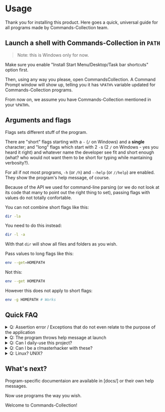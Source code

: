 # Usage

Thank you for installing this product. Here goes a quick, universal guide for all programs made by Commands-Collection team.

## Launch a shell with Commands-Collection in `PATH`

> Note: this is Windows only for now.

Make sure you enable "Install Start Menu/Desktop/Task bar shortcuts" option first.

Then, using any way you please, open CommandsCollection. A Command Prompt window will show up, telling you it has `%PATH%` variable updated for Commands-Collection programs.

From now on, we assume you have Commands-Collection mentioned in your `%PATH%`.

## Arguments and flags

Flags sets different stuff of the program.

There are "short" flags starting with a `-` (`/` on Windows) and a **single** character; and "long" flags which start with 2 `-`s (2 `/` on Windows - yes you heard it right) and whatever name the developer see fit and short enough (what? who would not want them to be short for typing while mantaining verbosity?).

For all if not most programs, `-h` (or `/h`) and `--help` (or `//help`) are enabled. They show the program's help message, of course.

Because of the API we used for command-line parsing (or we do not look at its code that many to point out the right thing to set), passing flags with values do not totally confortable.

You can not combine short flags like this:

```bash
dir -la
```

You need to do this instead:

```bash
dir -l -a
```

With that `dir` will show all files and folders as you wish.

Pass values to long flags like this:

```bash
env --get=HOMEPATH
```

Not this:

```bash
env --get HOMEPATH
```

However this does not apply to short flags:

```bash
env -g HOMEPATH # Works
```

## Quick FAQ

<details>
<summary>Q: Assertion error / Exceptions that do not even relate to the purpose of the application</summary>

A: Report that to us.
</details>

<details>
<summary>Q: The program throws help message at launch</summary>

A: Read it. If there are yes/no typo from either side or you think it **really** should not happened, tell us.
</details>

<details>
<summary>Q: Can I daily-use this project?</summary>

A: Hell no. These are too basic for that.
</details>

<details>
<summary>Q: Can I be a r/masterhacker with these?</summary>
<details>
<summary>A: Yes.</summary>

(that subreddit mocks all of you who ask that stupid question.<br>
 go touch grass idiot. we give a shit about doing hacking stuff.)
</details>
</details>

<details>
<summary>Q: Linux? UNIX?</summary>

A: We already have it long ago. Just no installation script.
</details>

## What's next?

Program-specific documentaion are available in [docs/] or their own help messages.

Now use programs the way you wish.

Welcome to Commands-Collection!